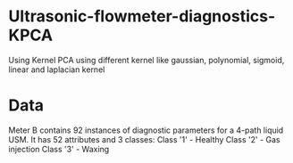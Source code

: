 # Ultrasonic-flowmeter-diagnostics-KPCA
Using Kernel PCA using different kernel like gaussian, polynomial, sigmoid, linear and laplacian kernel

# Data
Meter B contains 92 instances of diagnostic parameters for a 4-path liquid USM. It has 52 attributes and 3 classes: 
Class '1' - Healthy 
Class '2' - Gas injection 
Class '3' - Waxing


